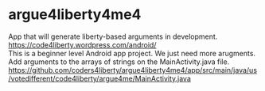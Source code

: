 # argue4liberty4me4
App that will generate liberty-based arguments in development. <br>
https://code4liberty.wordpress.com/android/ <br>
This is a beginner level Android app project.
We just need more arugments. Add arguments to the arrays of strings on the MainActivity.java file.
https://github.com/coders4liberty/argue4liberty4me4/app/src/main/java/us/votedifferent/code4liberty/argue4me/MainActivity.java

